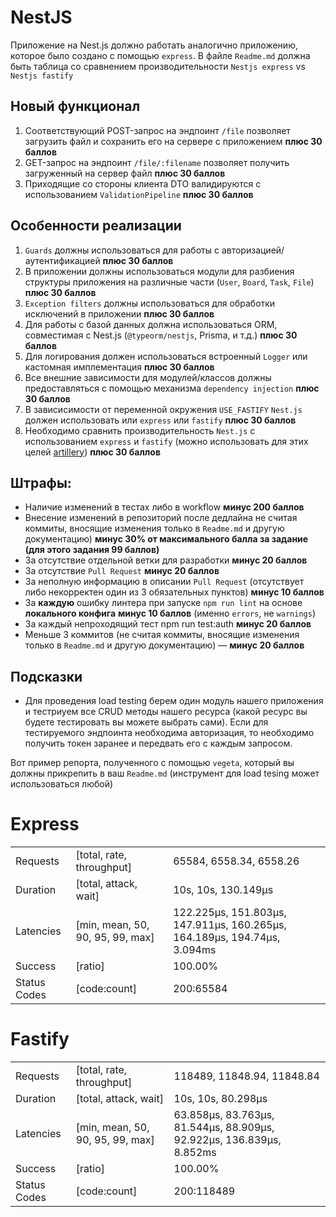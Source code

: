 # NestJS

Приложение на Nest.js должно работать аналогично приложению, которое было создано с помощью `express`.
В файле `Readme.md` должна быть таблица со сравнением производительности `Nestjs express` vs `Nestjs fastify`

## Новый функционал
1. Соответствующий POST-запрос на эндпоинт `/file` позволяет загрузить файл и сохранить его на сервере с приложением **плюс 30 баллов**
2. GET-запрос на эндпоинт `/file/:filename` позволяет получить загруженный на сервер файл **плюс 30 баллов**
3. Приходящие со стороны клиента DTO валидируются с использованием `ValidationPipeline` **плюс 30 баллов**

## Особенности реализации
1. `Guards` должны использоваться для работы с авторизацией/аутентификацией **плюс 30 баллов**
2. В приложении должны использоваться модули для разбиения структуры приложения на различные части (`User`, `Board`, `Task`, `File`) **плюс 30 баллов**
3. `Exception filters` должны использоваться для обработки исключений в приложении **плюс 30 баллов**
4. Для работы с базой данных должна использоваться ORM, совместимая с Nest.js (`@typeorm/nestjs`, Prisma, и т.д.) **плюс 30 баллов**
5. Для логирования должен использоваться встроенный `Logger` или кастомная имплементация **плюс 30 баллов**
6. Все внешние зависимости для модулей/классов должны предоставляться с помощью механизма `dependency injection` **плюс 30 баллов**
7. В зависисимости от переменной окружения `USE_FASTIFY` `Nest.js` должен использовать или `express` или `fastify` **плюс 30 баллов**
8. Необходимо сравнить производительность `Nest.js` с использованием `express` и `fastify` (можно использовать для этих целей [artillery](https://artillery.io/)) **плюс 30 баллов**

## Штрафы:
* Наличие изменений в тестах либо в workflow **минус 200 баллов**
* Внесение изменений в репозиторий после дедлайна не считая коммиты, вносящие изменения только в `Readme.md` и другую документацию) **минус 30% от максимального балла за задание (для этого задания 99 баллов)**
* За отсутствие отдельной ветки для разработки **минус 20 баллов**
* За отсутствие `Pull Request` **минус 20 баллов**
* За неполную информацию в описании `Pull Request` (отсутствует либо некорректен один из 3 обязательных пунктов) **минус 10 баллов**
* За **каждую** ошибку линтера при запуске `npm run lint` на основе **локального конфига** **минус 10 баллов** (именно `errors`, не `warnings`)
* За каждый непроходящий тест npm run test:auth **минус 20 баллов**
* Меньше 3 коммитов (не считая коммиты, вносящие изменения только в `Readme.md` и другую документацию) — **минус 20 баллов**

## Подсказки
* Для проведения load testing берем один модуль нашего приложения и тестриуем все CRUD методы нашего ресурса (какой ресурс вы будете тестировать вы можете выбрать сами). Если для тестируемого эндпоинта необходима авторизация, то необходимо получить токен заранее и передвать его с каждым запросом.

Вот пример репорта, полученного с помощью `vegeta`, который вы должны прикрепить в ваш `Readme.md` (инструмент для load tesing может использоваться любой)

# Express
|              |                                  |                                                                          |
|--------------|----------------------------------|--------------------------------------------------------------------------|
| Requests     | [total, rate, throughput]        | 65584, 6558.34, 6558.26                                                  |
| Duration     | [total, attack, wait]            | 10s, 10s, 130.149µs                                                      |
| Latencies    | [min, mean, 50, 90, 95, 99, max] | 122.225µs, 151.803µs, 147.911µs, 160.265µs, 164.189µs, 194.74µs, 3.094ms |
| Success      | [ratio]                          | 100.00%                                                                  |
| Status Codes | [code:count]                     | 200:65584                                                                |

# Fastify
|              |                                  |                                                                      |
|--------------|----------------------------------|----------------------------------------------------------------------|
| Requests     | [total, rate, throughput]        | 118489, 11848.94, 11848.84                                           |
| Duration     | [total, attack, wait]            | 10s, 10s, 80.298µs                                                   |
| Latencies    | [min, mean, 50, 90, 95, 99, max] | 63.858µs, 83.763µs, 81.544µs, 88.909µs, 92.922µs, 136.839µs, 8.852ms |
| Success      | [ratio]                          | 100.00%                                                              |
| Status Codes | [code:count]                     | 200:118489                                                           |
